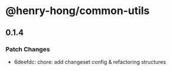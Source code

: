 # @henry-hong/common-utils

## 0.1.4

### Patch Changes

- 6deefdc: chore: add changeset config & refactoring structures
